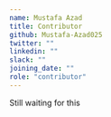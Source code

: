 ```yaml
---
name: Mustafa Azad
title: Contributor
github: Mustafa-Azad025
twitter: ""
linkedin: ""
slack: ""
joining_date: ""
role: "contributor"
---
```


Still waiting for this
